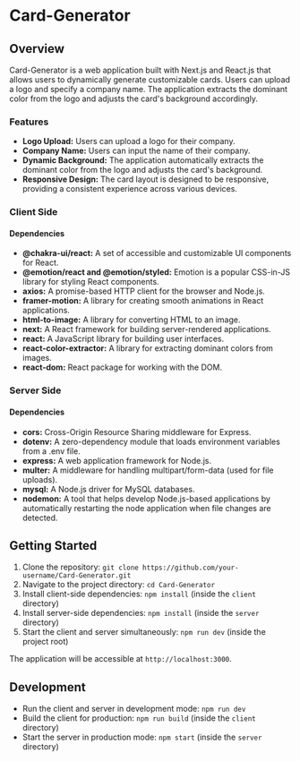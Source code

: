 # Card-Generator

## Overview

Card-Generator is a web application built with Next.js and React.js that allows users to dynamically generate customizable cards. Users can upload a logo and specify a company name. The application extracts the dominant color from the logo and adjusts the card's background accordingly.

### Features

- **Logo Upload:** Users can upload a logo for their company.
- **Company Name:** Users can input the name of their company.
- **Dynamic Background:** The application automatically extracts the dominant color from the logo and adjusts the card's background.
- **Responsive Design:** The card layout is designed to be responsive, providing a consistent experience across various devices.

### Client Side

#### Dependencies

- **@chakra-ui/react:** A set of accessible and customizable UI components for React.
- **@emotion/react and @emotion/styled:** Emotion is a popular CSS-in-JS library for styling React components.
- **axios:** A promise-based HTTP client for the browser and Node.js.
- **framer-motion:** A library for creating smooth animations in React applications.
- **html-to-image:** A library for converting HTML to an image.
- **next:** A React framework for building server-rendered applications.
- **react:** A JavaScript library for building user interfaces.
- **react-color-extractor:** A library for extracting dominant colors from images.
- **react-dom:** React package for working with the DOM.

### Server Side

#### Dependencies

- **cors:** Cross-Origin Resource Sharing middleware for Express.
- **dotenv:** A zero-dependency module that loads environment variables from a .env file.
- **express:** A web application framework for Node.js.
- **multer:** A middleware for handling multipart/form-data (used for file uploads).
- **mysql:** A Node.js driver for MySQL databases.
- **nodemon:** A tool that helps develop Node.js-based applications by automatically restarting the node application when file changes are detected.

## Getting Started

1. Clone the repository: `git clone https://github.com/your-username/Card-Generator.git`
2. Navigate to the project directory: `cd Card-Generator`
3. Install client-side dependencies: `npm install` (inside the `client` directory)
4. Install server-side dependencies: `npm install` (inside the `server` directory)
5. Start the client and server simultaneously: `npm run dev` (inside the project root)

The application will be accessible at `http://localhost:3000`.

## Development

- Run the client and server in development mode: `npm run dev`
- Build the client for production: `npm run build` (inside the `client` directory)
- Start the server in production mode: `npm start` (inside the `server` directory)
